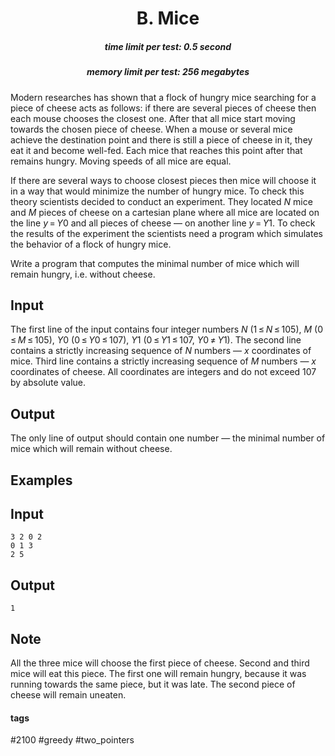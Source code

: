 <h1 style='text-align: center;'> B. Mice</h1>

<h5 style='text-align: center;'>time limit per test: 0.5 second</h5>
<h5 style='text-align: center;'>memory limit per test: 256 megabytes</h5>

Modern researches has shown that a flock of hungry mice searching for a piece of cheese acts as follows: if there are several pieces of cheese then each mouse chooses the closest one. After that all mice start moving towards the chosen piece of cheese. When a mouse or several mice achieve the destination point and there is still a piece of cheese in it, they eat it and become well-fed. Each mice that reaches this point after that remains hungry. Moving speeds of all mice are equal.

If there are several ways to choose closest pieces then mice will choose it in a way that would minimize the number of hungry mice. To check this theory scientists decided to conduct an experiment. They located *N* mice and *M* pieces of cheese on a cartesian plane where all mice are located on the line *y* = *Y*0 and all pieces of cheese — on another line *y* = *Y*1. To check the results of the experiment the scientists need a program which simulates the behavior of a flock of hungry mice.

Write a program that computes the minimal number of mice which will remain hungry, i.e. without cheese.

## Input

The first line of the input contains four integer numbers *N* (1 ≤ *N* ≤ 105), *M* (0 ≤ *M* ≤ 105), *Y*0 (0 ≤ *Y*0 ≤ 107), *Y*1 (0 ≤ *Y*1 ≤ 107, *Y*0 ≠ *Y*1). The second line contains a strictly increasing sequence of *N* numbers — *x* coordinates of mice. Third line contains a strictly increasing sequence of *M* numbers — *x* coordinates of cheese. All coordinates are integers and do not exceed 107 by absolute value.

## Output

The only line of output should contain one number — the minimal number of mice which will remain without cheese.

## Examples

## Input


```
3 2 0 2  
0 1 3  
2 5  

```
## Output


```
1  

```
## Note

All the three mice will choose the first piece of cheese. Second and third mice will eat this piece. The first one will remain hungry, because it was running towards the same piece, but it was late. The second piece of cheese will remain uneaten.



#### tags 

#2100 #greedy #two_pointers 